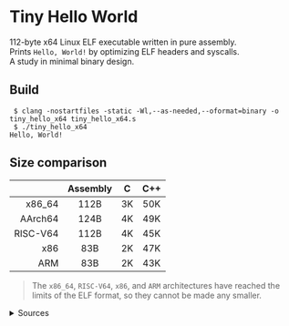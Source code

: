 # Tiny Hello World

112-byte x64 Linux ELF executable written in pure assembly.  
Prints `Hello, World!` by optimizing ELF headers and syscalls.  
A study in minimal binary design.  

## Build

```
 $ clang -nostartfiles -static -Wl,--as-needed,--oformat=binary -o tiny_hello_x64 tiny_hello_x64.s
 $ ./tiny_hello_x64
Hello, World!
```

## Size comparison

|          | Assembly |   C   |   C++   |
| -------: | :------: | :---: | :-----: |
|  x86_64  |   112B   |   3K  |   50K   |
|  AArch64 |   124B   |   4K  |   49K   |
| RISC-V64 |   112B   |   4K  |   45K   |
|    x86   |    83B   |   2K  |   47K   |
|    ARM   |    83B   |   2K  |   43K   |

> The `x86_64`, `RISC-V64`, `x86`, and `ARM` architectures have reached the limits of the ELF format, so they cannot be made any smaller.

<details><summary>Sources</summary>

- C
```c
#include <stdio.h>

int main() {
  printf("Hello, World!\n");
}
```
- C++
```cpp
#include <print>

int main() {
  std::println("Hello, World!");
}
```
</details>
